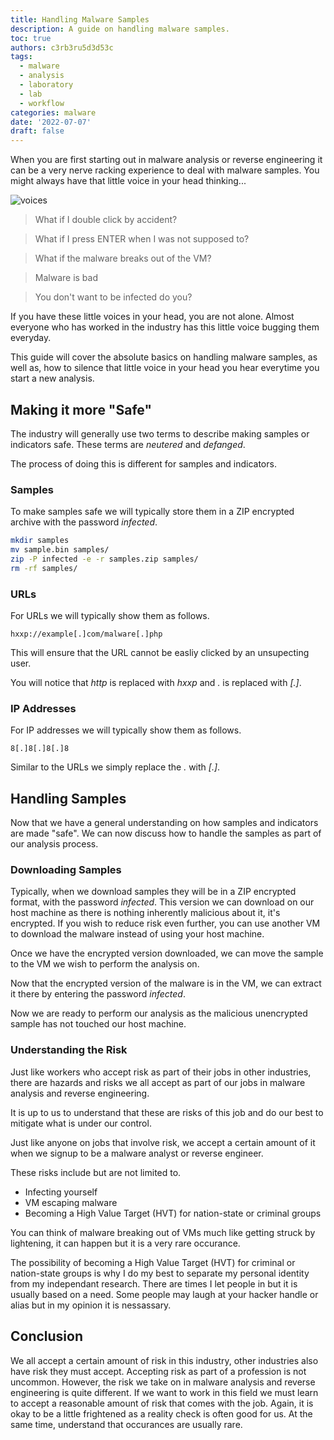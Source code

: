 ```yaml
---
title: Handling Malware Samples
description: A guide on handling malware samples.
toc: true
authors: c3rb3ru5d3d53c
tags:
  - malware
  - analysis
  - laboratory
  - lab
  - workflow
categories: malware
date: '2022-07-07'
draft: false
---
```


When you are first starting out in malware analysis or reverse engineering it can be a very nerve racking experience to deal with malware samples. You might always have that little voice in your head thinking...

![voices](images/0.jpg)

> What if I double click by accident?

> What if I press ENTER when I was not supposed to?

> What if the malware breaks out of the VM?

> Malware is bad

> You don't want to be infected do you?

If you have these little voices in your head, you are not alone. Almost everyone who has worked in the industry has this little voice bugging them everyday.

This guide will cover the absolute basics on handling malware samples, as well as, how to silence that little voice in your head you hear everytime you start a new analysis.

## Making it more "Safe"
The industry will generally use two terms to describe making samples or indicators safe. These terms are *neutered* and *defanged*.

The process of doing this is different for samples and indicators.

### Samples
To make samples safe we will typically store them in a ZIP encrypted archive with the password *infected*.

```bash
mkdir samples
mv sample.bin samples/
zip -P infected -e -r samples.zip samples/
rm -rf samples/
```

### URLs
For URLs we will typically show them as follows.

```text
hxxp://example[.]com/malware[.]php
```

This will ensure that the URL cannot be easliy clicked by an unsupecting user.

You will notice that *http* is replaced with *hxxp* and *.* is replaced with *\[.\]*.

### IP Addresses
For IP addresses we will typically show them as follows.

```
8[.]8[.]8[.]8
```

Similar to the URLs we simply replace the *.* with *\[.\]*.

## Handling Samples
Now that we have a general understanding on how samples and indicators are made "safe". We can now discuss how to handle the samples as part of our analysis process.

### Downloading Samples
Typically, when we download samples they will be in a ZIP encrypted format, with the password *infected*. This version we can download on our host machine as there is nothing inherently malicious about it, it's encrypted. If you wish to reduce risk even further, you can use another VM to download the malware instead of using your host machine.

Once we have the encrypted version downloaded, we can move the sample to the VM we wish to perform the analysis on.

Now that the encrypted version of the malware is in the VM, we can extract it there by entering the password *infected*.

Now we are ready to perform our analysis as the malicious unencrypted sample has not touched our host machine.

### Understanding the Risk
Just like workers who accept risk as part of their jobs in other industries, there are hazards and risks we all accept as part of our jobs in malware analysis and reverse engineering. 

It is up to us to understand that these are risks of this job and do our best to mitigate what is under our control.

Just like anyone on jobs that involve risk, we accept a certain amount of it when we signup to be a malware analyst or reverse engineer.

These risks include but are not limited to.

- Infecting yourself
- VM escaping malware
- Becoming a High Value Target (HVT) for nation-state or criminal groups

You can think of malware breaking out of VMs much like getting struck by lightening, it can happen but it is a very rare occurance. 

The possibility of becoming a High Value Target (HVT) for criminal or nation-state groups is why I do my best to separate my personal identity from my independant research. There are times I let people in but it is usually based on a need. Some people may laugh at your hacker handle or alias but in my opinion it is nessassary.

## Conclusion
We all accept a certain amount of risk in this industry, other industries also have risk they must accept. Accepting risk as part of a profession is not uncommon. However, the risk we take on in malware analysis and reverse engineering is quite different. If we want to work in this field we must learn to accept a reasonable amount of risk that comes with the job. Again, it is okay to be a little frightened as a reality check is often good for us. At the same time, understand that occurances are usually rare.